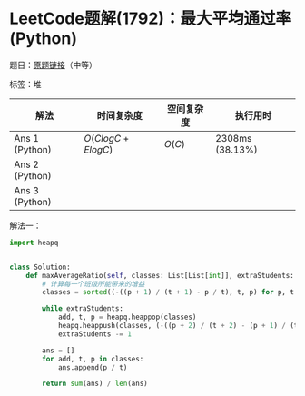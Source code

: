# LeetCode题解(1792)：最大平均通过率(Python)

题目：[原题链接](https://leetcode-cn.com/problems/maximum-average-pass-ratio/)（中等）

标签：堆

| 解法           | 时间复杂度       | 空间复杂度 | 执行用时        |
| -------------- | ---------------- | ---------- | --------------- |
| Ans 1 (Python) | $O(ClogC+ElogC)$ | $O(C)$     | 2308ms (38.13%) |
| Ans 2 (Python) |                  |            |                 |
| Ans 3 (Python) |                  |            |                 |

解法一：

```python
import heapq


class Solution:
    def maxAverageRatio(self, classes: List[List[int]], extraStudents: int) -> float:
        # 计算每一个班级所能带来的增益
        classes = sorted((-((p + 1) / (t + 1) - p / t), t, p) for p, t in classes)

        while extraStudents:
            add, t, p = heapq.heappop(classes)
            heapq.heappush(classes, (-((p + 2) / (t + 2) - (p + 1) / (t + 1)), t + 1, p + 1))
            extraStudents -= 1

        ans = []
        for add, t, p in classes:
            ans.append(p / t)

        return sum(ans) / len(ans)
```

